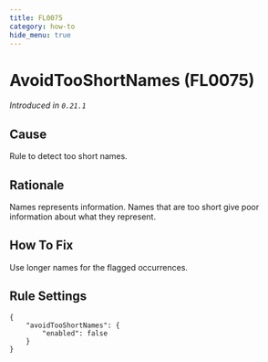 ```yaml
---
title: FL0075
category: how-to
hide_menu: true
---
```


# AvoidTooShortNames (FL0075)

*Introduced in `0.21.1`*

## Cause

Rule to detect too short names.

## Rationale

Names represents information. Names that are too short give poor information about what they represent.

## How To Fix

Use longer names for the flagged occurrences.

## Rule Settings

    {
        "avoidTooShortNames": {
            "enabled": false
        }
    }
